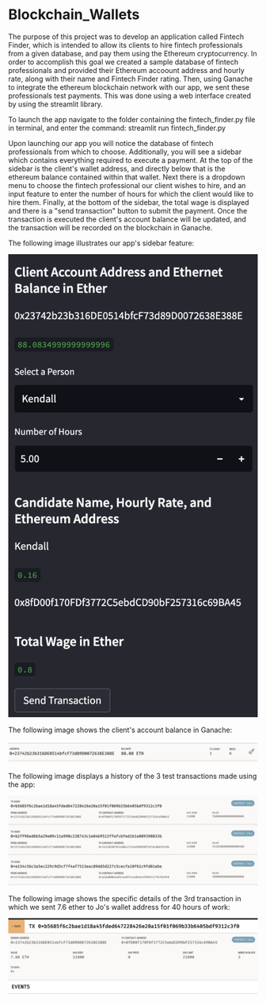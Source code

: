 # Blockchain_Wallets

The purpose of this project was to develop an application called Fintech Finder, which is intended to allow its clients to hire fintech professionals from a given database, and pay them using the Ethereum cryptocurrency. In order to accomplish this goal we created a sample database of fintech professionals and provided their Ethereum accoount address and hourly rate, along with their name and Fintech Finder rating. Then, using Ganache to integrate the ethereum blockchain network with our app, we sent these professionals test payments. This was done using a web interface created by using the streamlit library. 

To launch the app navigate to the folder containing the fintech_finder.py file in terminal, and enter the command: streamlit run fintech_finder.py

Upon launching our app you will notice the database of fintech professionals from which to choose. Additionally, you will see a sidebar which contains everything required to execute a payment. At the top of the sidebar is the client's wallet address, and directly below that is the ethereum balance contained within that wallet. Next there is a dropdown menu to choose the fintech professional our client wishes to hire, and an input feature to enter the number of hours for which the client would like to hire them. Finally, at the bottom of the sidebar, the total wage is displayed and there is a "send transaction" button to submit the payment. Once the transaction is executed the client's account balance will be updated, and the transaction will be recorded on the blockchain in Ganache. 

The following image illustrates our app's sidebar feature:

![](app_images/App_sidebar.png)

The following image shows the client's account balance in Ganache:

![](app_images/Ganache_client_balance.png)

The following image displays a history of the 3 test transactions made using the app:

![](app_images/Ganache_transactions.png)

The following image shows the specific details of the 3rd transaction in which we sent 7.6 ether to Jo's wallet address for 40 hours of work:

![](app_images/Jo_transaction.png)

